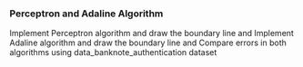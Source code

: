 ### Perceptron and Adaline Algorithm
Implement Perceptron algorithm and draw the boundary line
﻿﻿﻿and Implement Adaline algorithm and draw the boundary line
﻿﻿﻿and Compare errors in both algorithms using data_banknote_authentication  dataset
   
